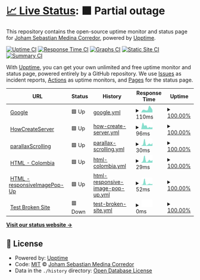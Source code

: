 # [📈 Live Status](https://JohamSMC.github.io/upptime): <!--live status--> **🟧 Partial outage**

This repository contains the open-source uptime monitor and status page for [Joham Sebastian Medina Corredor](https://JohamSMC.github.io/upptime), powered by [Upptime](https://github.com/upptime/upptime).

[![Uptime CI](https://github.com/JohamSMC/upptime/workflows/Uptime%20CI/badge.svg)](https://github.com/JohamSMC/upptime/actions?query=workflow%3A%22Uptime+CI%22)
[![Response Time CI](https://github.com/JohamSMC/upptime/workflows/Response%20Time%20CI/badge.svg)](https://github.com/JohamSMC/upptime/actions?query=workflow%3A%22Response+Time+CI%22)
[![Graphs CI](https://github.com/JohamSMC/upptime/workflows/Graphs%20CI/badge.svg)](https://github.com/JohamSMC/upptime/actions?query=workflow%3A%22Graphs+CI%22)
[![Static Site CI](https://github.com/JohamSMC/upptime/workflows/Static%20Site%20CI/badge.svg)](https://github.com/JohamSMC/upptime/actions?query=workflow%3A%22Static+Site+CI%22)
[![Summary CI](https://github.com/JohamSMC/upptime/workflows/Summary%20CI/badge.svg)](https://github.com/JohamSMC/upptime/actions?query=workflow%3A%22Summary+CI%22)

With [Upptime](https://upptime.js.org), you can get your own unlimited and free uptime monitor and status page, powered entirely by a GitHub repository. We use [Issues](https://github.com/JohamSMC/upptime/issues) as incident reports, [Actions](https://github.com/JohamSMC/upptime/actions) as uptime monitors, and [Pages](https://JohamSMC.github.io/upptime) for the status page.

<!--start: status pages-->
<!-- This summary is generated by Upptime (https://github.com/upptime/upptime) -->
<!-- Do not edit this manually, your changes will be overwritten -->
<!-- prettier-ignore -->
| URL | Status | History | Response Time | Uptime |
| --- | ------ | ------- | ------------- | ------ |
| <img alt="" src="https://icons.duckduckgo.com/ip3/www.google.com.ico" height="13"> [Google](https://www.google.com) | 🟩 Up | [google.yml](https://github.com/JohamSMC/upptime/commits/HEAD/history/google.yml) | <details><summary><img alt="Response time graph" src="./graphs/google/response-time-week.png" height="20"> 110ms</summary><br><a href="https://JohamSMC.github.io/upptime/history/google"><img alt="Response time 110" src="https://img.shields.io/endpoint?url=https%3A%2F%2Fraw.githubusercontent.com%2FJohamSMC%2Fupptime%2FHEAD%2Fapi%2Fgoogle%2Fresponse-time.json"></a><br><a href="https://JohamSMC.github.io/upptime/history/google"><img alt="24-hour response time 80" src="https://img.shields.io/endpoint?url=https%3A%2F%2Fraw.githubusercontent.com%2FJohamSMC%2Fupptime%2FHEAD%2Fapi%2Fgoogle%2Fresponse-time-day.json"></a><br><a href="https://JohamSMC.github.io/upptime/history/google"><img alt="7-day response time 110" src="https://img.shields.io/endpoint?url=https%3A%2F%2Fraw.githubusercontent.com%2FJohamSMC%2Fupptime%2FHEAD%2Fapi%2Fgoogle%2Fresponse-time-week.json"></a><br><a href="https://JohamSMC.github.io/upptime/history/google"><img alt="30-day response time 146" src="https://img.shields.io/endpoint?url=https%3A%2F%2Fraw.githubusercontent.com%2FJohamSMC%2Fupptime%2FHEAD%2Fapi%2Fgoogle%2Fresponse-time-month.json"></a><br><a href="https://JohamSMC.github.io/upptime/history/google"><img alt="1-year response time 112" src="https://img.shields.io/endpoint?url=https%3A%2F%2Fraw.githubusercontent.com%2FJohamSMC%2Fupptime%2FHEAD%2Fapi%2Fgoogle%2Fresponse-time-year.json"></a></details> | <details><summary><a href="https://JohamSMC.github.io/upptime/history/google">100.00%</a></summary><a href="https://JohamSMC.github.io/upptime/history/google"><img alt="All-time uptime 100.00%" src="https://img.shields.io/endpoint?url=https%3A%2F%2Fraw.githubusercontent.com%2FJohamSMC%2Fupptime%2FHEAD%2Fapi%2Fgoogle%2Fuptime.json"></a><br><a href="https://JohamSMC.github.io/upptime/history/google"><img alt="24-hour uptime 100.00%" src="https://img.shields.io/endpoint?url=https%3A%2F%2Fraw.githubusercontent.com%2FJohamSMC%2Fupptime%2FHEAD%2Fapi%2Fgoogle%2Fuptime-day.json"></a><br><a href="https://JohamSMC.github.io/upptime/history/google"><img alt="7-day uptime 100.00%" src="https://img.shields.io/endpoint?url=https%3A%2F%2Fraw.githubusercontent.com%2FJohamSMC%2Fupptime%2FHEAD%2Fapi%2Fgoogle%2Fuptime-week.json"></a><br><a href="https://JohamSMC.github.io/upptime/history/google"><img alt="30-day uptime 99.92%" src="https://img.shields.io/endpoint?url=https%3A%2F%2Fraw.githubusercontent.com%2FJohamSMC%2Fupptime%2FHEAD%2Fapi%2Fgoogle%2Fuptime-month.json"></a><br><a href="https://JohamSMC.github.io/upptime/history/google"><img alt="1-year uptime 99.99%" src="https://img.shields.io/endpoint?url=https%3A%2F%2Fraw.githubusercontent.com%2FJohamSMC%2Fupptime%2FHEAD%2Fapi%2Fgoogle%2Fuptime-year.json"></a></details>
| <img alt="" src="https://icons.duckduckgo.com/ip3/johamsmc.github.io.ico" height="13"> [HowCreateServer](https://johamsmc.github.io/HowCreateServer/) | 🟩 Up | [how-create-server.yml](https://github.com/JohamSMC/upptime/commits/HEAD/history/how-create-server.yml) | <details><summary><img alt="Response time graph" src="./graphs/how-create-server/response-time-week.png" height="20"> 96ms</summary><br><a href="https://JohamSMC.github.io/upptime/history/how-create-server"><img alt="Response time 87" src="https://img.shields.io/endpoint?url=https%3A%2F%2Fraw.githubusercontent.com%2FJohamSMC%2Fupptime%2FHEAD%2Fapi%2Fhow-create-server%2Fresponse-time.json"></a><br><a href="https://JohamSMC.github.io/upptime/history/how-create-server"><img alt="24-hour response time 62" src="https://img.shields.io/endpoint?url=https%3A%2F%2Fraw.githubusercontent.com%2FJohamSMC%2Fupptime%2FHEAD%2Fapi%2Fhow-create-server%2Fresponse-time-day.json"></a><br><a href="https://JohamSMC.github.io/upptime/history/how-create-server"><img alt="7-day response time 96" src="https://img.shields.io/endpoint?url=https%3A%2F%2Fraw.githubusercontent.com%2FJohamSMC%2Fupptime%2FHEAD%2Fapi%2Fhow-create-server%2Fresponse-time-week.json"></a><br><a href="https://JohamSMC.github.io/upptime/history/how-create-server"><img alt="30-day response time 80" src="https://img.shields.io/endpoint?url=https%3A%2F%2Fraw.githubusercontent.com%2FJohamSMC%2Fupptime%2FHEAD%2Fapi%2Fhow-create-server%2Fresponse-time-month.json"></a><br><a href="https://JohamSMC.github.io/upptime/history/how-create-server"><img alt="1-year response time 84" src="https://img.shields.io/endpoint?url=https%3A%2F%2Fraw.githubusercontent.com%2FJohamSMC%2Fupptime%2FHEAD%2Fapi%2Fhow-create-server%2Fresponse-time-year.json"></a></details> | <details><summary><a href="https://JohamSMC.github.io/upptime/history/how-create-server">100.00%</a></summary><a href="https://JohamSMC.github.io/upptime/history/how-create-server"><img alt="All-time uptime 100.00%" src="https://img.shields.io/endpoint?url=https%3A%2F%2Fraw.githubusercontent.com%2FJohamSMC%2Fupptime%2FHEAD%2Fapi%2Fhow-create-server%2Fuptime.json"></a><br><a href="https://JohamSMC.github.io/upptime/history/how-create-server"><img alt="24-hour uptime 100.00%" src="https://img.shields.io/endpoint?url=https%3A%2F%2Fraw.githubusercontent.com%2FJohamSMC%2Fupptime%2FHEAD%2Fapi%2Fhow-create-server%2Fuptime-day.json"></a><br><a href="https://JohamSMC.github.io/upptime/history/how-create-server"><img alt="7-day uptime 100.00%" src="https://img.shields.io/endpoint?url=https%3A%2F%2Fraw.githubusercontent.com%2FJohamSMC%2Fupptime%2FHEAD%2Fapi%2Fhow-create-server%2Fuptime-week.json"></a><br><a href="https://JohamSMC.github.io/upptime/history/how-create-server"><img alt="30-day uptime 100.00%" src="https://img.shields.io/endpoint?url=https%3A%2F%2Fraw.githubusercontent.com%2FJohamSMC%2Fupptime%2FHEAD%2Fapi%2Fhow-create-server%2Fuptime-month.json"></a><br><a href="https://JohamSMC.github.io/upptime/history/how-create-server"><img alt="1-year uptime 100.00%" src="https://img.shields.io/endpoint?url=https%3A%2F%2Fraw.githubusercontent.com%2FJohamSMC%2Fupptime%2FHEAD%2Fapi%2Fhow-create-server%2Fuptime-year.json"></a></details>
| <img alt="" src="https://icons.duckduckgo.com/ip3/johamsmc.github.io.ico" height="13"> [parallaxScrolling](https://johamsmc.github.io/html-parallaxScrolling/) | 🟩 Up | [parallax-scrolling.yml](https://github.com/JohamSMC/upptime/commits/HEAD/history/parallax-scrolling.yml) | <details><summary><img alt="Response time graph" src="./graphs/parallax-scrolling/response-time-week.png" height="20"> 30ms</summary><br><a href="https://JohamSMC.github.io/upptime/history/parallax-scrolling"><img alt="Response time 47" src="https://img.shields.io/endpoint?url=https%3A%2F%2Fraw.githubusercontent.com%2FJohamSMC%2Fupptime%2FHEAD%2Fapi%2Fparallax-scrolling%2Fresponse-time.json"></a><br><a href="https://JohamSMC.github.io/upptime/history/parallax-scrolling"><img alt="24-hour response time 36" src="https://img.shields.io/endpoint?url=https%3A%2F%2Fraw.githubusercontent.com%2FJohamSMC%2Fupptime%2FHEAD%2Fapi%2Fparallax-scrolling%2Fresponse-time-day.json"></a><br><a href="https://JohamSMC.github.io/upptime/history/parallax-scrolling"><img alt="7-day response time 30" src="https://img.shields.io/endpoint?url=https%3A%2F%2Fraw.githubusercontent.com%2FJohamSMC%2Fupptime%2FHEAD%2Fapi%2Fparallax-scrolling%2Fresponse-time-week.json"></a><br><a href="https://JohamSMC.github.io/upptime/history/parallax-scrolling"><img alt="30-day response time 41" src="https://img.shields.io/endpoint?url=https%3A%2F%2Fraw.githubusercontent.com%2FJohamSMC%2Fupptime%2FHEAD%2Fapi%2Fparallax-scrolling%2Fresponse-time-month.json"></a><br><a href="https://JohamSMC.github.io/upptime/history/parallax-scrolling"><img alt="1-year response time 46" src="https://img.shields.io/endpoint?url=https%3A%2F%2Fraw.githubusercontent.com%2FJohamSMC%2Fupptime%2FHEAD%2Fapi%2Fparallax-scrolling%2Fresponse-time-year.json"></a></details> | <details><summary><a href="https://JohamSMC.github.io/upptime/history/parallax-scrolling">100.00%</a></summary><a href="https://JohamSMC.github.io/upptime/history/parallax-scrolling"><img alt="All-time uptime 100.00%" src="https://img.shields.io/endpoint?url=https%3A%2F%2Fraw.githubusercontent.com%2FJohamSMC%2Fupptime%2FHEAD%2Fapi%2Fparallax-scrolling%2Fuptime.json"></a><br><a href="https://JohamSMC.github.io/upptime/history/parallax-scrolling"><img alt="24-hour uptime 100.00%" src="https://img.shields.io/endpoint?url=https%3A%2F%2Fraw.githubusercontent.com%2FJohamSMC%2Fupptime%2FHEAD%2Fapi%2Fparallax-scrolling%2Fuptime-day.json"></a><br><a href="https://JohamSMC.github.io/upptime/history/parallax-scrolling"><img alt="7-day uptime 100.00%" src="https://img.shields.io/endpoint?url=https%3A%2F%2Fraw.githubusercontent.com%2FJohamSMC%2Fupptime%2FHEAD%2Fapi%2Fparallax-scrolling%2Fuptime-week.json"></a><br><a href="https://JohamSMC.github.io/upptime/history/parallax-scrolling"><img alt="30-day uptime 100.00%" src="https://img.shields.io/endpoint?url=https%3A%2F%2Fraw.githubusercontent.com%2FJohamSMC%2Fupptime%2FHEAD%2Fapi%2Fparallax-scrolling%2Fuptime-month.json"></a><br><a href="https://JohamSMC.github.io/upptime/history/parallax-scrolling"><img alt="1-year uptime 100.00%" src="https://img.shields.io/endpoint?url=https%3A%2F%2Fraw.githubusercontent.com%2FJohamSMC%2Fupptime%2FHEAD%2Fapi%2Fparallax-scrolling%2Fuptime-year.json"></a></details>
| <img alt="" src="https://icons.duckduckgo.com/ip3/johamsmc.github.io.ico" height="13"> [HTML - Colombia](https://johamsmc.github.io/html-colombia/index.html) | 🟩 Up | [html-colombia.yml](https://github.com/JohamSMC/upptime/commits/HEAD/history/html-colombia.yml) | <details><summary><img alt="Response time graph" src="./graphs/html-colombia/response-time-week.png" height="20"> 29ms</summary><br><a href="https://JohamSMC.github.io/upptime/history/html-colombia"><img alt="Response time 44" src="https://img.shields.io/endpoint?url=https%3A%2F%2Fraw.githubusercontent.com%2FJohamSMC%2Fupptime%2FHEAD%2Fapi%2Fhtml-colombia%2Fresponse-time.json"></a><br><a href="https://JohamSMC.github.io/upptime/history/html-colombia"><img alt="24-hour response time 30" src="https://img.shields.io/endpoint?url=https%3A%2F%2Fraw.githubusercontent.com%2FJohamSMC%2Fupptime%2FHEAD%2Fapi%2Fhtml-colombia%2Fresponse-time-day.json"></a><br><a href="https://JohamSMC.github.io/upptime/history/html-colombia"><img alt="7-day response time 29" src="https://img.shields.io/endpoint?url=https%3A%2F%2Fraw.githubusercontent.com%2FJohamSMC%2Fupptime%2FHEAD%2Fapi%2Fhtml-colombia%2Fresponse-time-week.json"></a><br><a href="https://JohamSMC.github.io/upptime/history/html-colombia"><img alt="30-day response time 41" src="https://img.shields.io/endpoint?url=https%3A%2F%2Fraw.githubusercontent.com%2FJohamSMC%2Fupptime%2FHEAD%2Fapi%2Fhtml-colombia%2Fresponse-time-month.json"></a><br><a href="https://JohamSMC.github.io/upptime/history/html-colombia"><img alt="1-year response time 43" src="https://img.shields.io/endpoint?url=https%3A%2F%2Fraw.githubusercontent.com%2FJohamSMC%2Fupptime%2FHEAD%2Fapi%2Fhtml-colombia%2Fresponse-time-year.json"></a></details> | <details><summary><a href="https://JohamSMC.github.io/upptime/history/html-colombia">100.00%</a></summary><a href="https://JohamSMC.github.io/upptime/history/html-colombia"><img alt="All-time uptime 100.00%" src="https://img.shields.io/endpoint?url=https%3A%2F%2Fraw.githubusercontent.com%2FJohamSMC%2Fupptime%2FHEAD%2Fapi%2Fhtml-colombia%2Fuptime.json"></a><br><a href="https://JohamSMC.github.io/upptime/history/html-colombia"><img alt="24-hour uptime 100.00%" src="https://img.shields.io/endpoint?url=https%3A%2F%2Fraw.githubusercontent.com%2FJohamSMC%2Fupptime%2FHEAD%2Fapi%2Fhtml-colombia%2Fuptime-day.json"></a><br><a href="https://JohamSMC.github.io/upptime/history/html-colombia"><img alt="7-day uptime 100.00%" src="https://img.shields.io/endpoint?url=https%3A%2F%2Fraw.githubusercontent.com%2FJohamSMC%2Fupptime%2FHEAD%2Fapi%2Fhtml-colombia%2Fuptime-week.json"></a><br><a href="https://JohamSMC.github.io/upptime/history/html-colombia"><img alt="30-day uptime 100.00%" src="https://img.shields.io/endpoint?url=https%3A%2F%2Fraw.githubusercontent.com%2FJohamSMC%2Fupptime%2FHEAD%2Fapi%2Fhtml-colombia%2Fuptime-month.json"></a><br><a href="https://JohamSMC.github.io/upptime/history/html-colombia"><img alt="1-year uptime 100.00%" src="https://img.shields.io/endpoint?url=https%3A%2F%2Fraw.githubusercontent.com%2FJohamSMC%2Fupptime%2FHEAD%2Fapi%2Fhtml-colombia%2Fuptime-year.json"></a></details>
| <img alt="" src="https://icons.duckduckgo.com/ip3/johamsmc.github.io.ico" height="13"> [HTML - responsiveImagePop-Up](https://johamsmc.github.io/responsiveImagePop-Up) | 🟩 Up | [html-responsive-image-pop-up.yml](https://github.com/JohamSMC/upptime/commits/HEAD/history/html-responsive-image-pop-up.yml) | <details><summary><img alt="Response time graph" src="./graphs/html-responsive-image-pop-up/response-time-week.png" height="20"> 52ms</summary><br><a href="https://JohamSMC.github.io/upptime/history/html-responsive-image-pop-up"><img alt="Response time 71" src="https://img.shields.io/endpoint?url=https%3A%2F%2Fraw.githubusercontent.com%2FJohamSMC%2Fupptime%2FHEAD%2Fapi%2Fhtml-responsive-image-pop-up%2Fresponse-time.json"></a><br><a href="https://JohamSMC.github.io/upptime/history/html-responsive-image-pop-up"><img alt="24-hour response time 33" src="https://img.shields.io/endpoint?url=https%3A%2F%2Fraw.githubusercontent.com%2FJohamSMC%2Fupptime%2FHEAD%2Fapi%2Fhtml-responsive-image-pop-up%2Fresponse-time-day.json"></a><br><a href="https://JohamSMC.github.io/upptime/history/html-responsive-image-pop-up"><img alt="7-day response time 52" src="https://img.shields.io/endpoint?url=https%3A%2F%2Fraw.githubusercontent.com%2FJohamSMC%2Fupptime%2FHEAD%2Fapi%2Fhtml-responsive-image-pop-up%2Fresponse-time-week.json"></a><br><a href="https://JohamSMC.github.io/upptime/history/html-responsive-image-pop-up"><img alt="30-day response time 69" src="https://img.shields.io/endpoint?url=https%3A%2F%2Fraw.githubusercontent.com%2FJohamSMC%2Fupptime%2FHEAD%2Fapi%2Fhtml-responsive-image-pop-up%2Fresponse-time-month.json"></a><br><a href="https://JohamSMC.github.io/upptime/history/html-responsive-image-pop-up"><img alt="1-year response time 71" src="https://img.shields.io/endpoint?url=https%3A%2F%2Fraw.githubusercontent.com%2FJohamSMC%2Fupptime%2FHEAD%2Fapi%2Fhtml-responsive-image-pop-up%2Fresponse-time-year.json"></a></details> | <details><summary><a href="https://JohamSMC.github.io/upptime/history/html-responsive-image-pop-up">100.00%</a></summary><a href="https://JohamSMC.github.io/upptime/history/html-responsive-image-pop-up"><img alt="All-time uptime 100.00%" src="https://img.shields.io/endpoint?url=https%3A%2F%2Fraw.githubusercontent.com%2FJohamSMC%2Fupptime%2FHEAD%2Fapi%2Fhtml-responsive-image-pop-up%2Fuptime.json"></a><br><a href="https://JohamSMC.github.io/upptime/history/html-responsive-image-pop-up"><img alt="24-hour uptime 100.00%" src="https://img.shields.io/endpoint?url=https%3A%2F%2Fraw.githubusercontent.com%2FJohamSMC%2Fupptime%2FHEAD%2Fapi%2Fhtml-responsive-image-pop-up%2Fuptime-day.json"></a><br><a href="https://JohamSMC.github.io/upptime/history/html-responsive-image-pop-up"><img alt="7-day uptime 100.00%" src="https://img.shields.io/endpoint?url=https%3A%2F%2Fraw.githubusercontent.com%2FJohamSMC%2Fupptime%2FHEAD%2Fapi%2Fhtml-responsive-image-pop-up%2Fuptime-week.json"></a><br><a href="https://JohamSMC.github.io/upptime/history/html-responsive-image-pop-up"><img alt="30-day uptime 100.00%" src="https://img.shields.io/endpoint?url=https%3A%2F%2Fraw.githubusercontent.com%2FJohamSMC%2Fupptime%2FHEAD%2Fapi%2Fhtml-responsive-image-pop-up%2Fuptime-month.json"></a><br><a href="https://JohamSMC.github.io/upptime/history/html-responsive-image-pop-up"><img alt="1-year uptime 100.00%" src="https://img.shields.io/endpoint?url=https%3A%2F%2Fraw.githubusercontent.com%2FJohamSMC%2Fupptime%2FHEAD%2Fapi%2Fhtml-responsive-image-pop-up%2Fuptime-year.json"></a></details>
| <img alt="" src="https://icons.duckduckgo.com/ip3/thissitedoesnotexist.koj.co.ico" height="13"> [Test Broken Site](https://thissitedoesnotexist.koj.co) | 🟥 Down | [test-broken-site.yml](https://github.com/JohamSMC/upptime/commits/HEAD/history/test-broken-site.yml) | <details><summary><img alt="Response time graph" src="./graphs/test-broken-site/response-time-week.png" height="20"> 0ms</summary><br><a href="https://JohamSMC.github.io/upptime/history/test-broken-site"><img alt="Response time 0" src="https://img.shields.io/endpoint?url=https%3A%2F%2Fraw.githubusercontent.com%2FJohamSMC%2Fupptime%2FHEAD%2Fapi%2Ftest-broken-site%2Fresponse-time.json"></a><br><a href="https://JohamSMC.github.io/upptime/history/test-broken-site"><img alt="24-hour response time 0" src="https://img.shields.io/endpoint?url=https%3A%2F%2Fraw.githubusercontent.com%2FJohamSMC%2Fupptime%2FHEAD%2Fapi%2Ftest-broken-site%2Fresponse-time-day.json"></a><br><a href="https://JohamSMC.github.io/upptime/history/test-broken-site"><img alt="7-day response time 0" src="https://img.shields.io/endpoint?url=https%3A%2F%2Fraw.githubusercontent.com%2FJohamSMC%2Fupptime%2FHEAD%2Fapi%2Ftest-broken-site%2Fresponse-time-week.json"></a><br><a href="https://JohamSMC.github.io/upptime/history/test-broken-site"><img alt="30-day response time 0" src="https://img.shields.io/endpoint?url=https%3A%2F%2Fraw.githubusercontent.com%2FJohamSMC%2Fupptime%2FHEAD%2Fapi%2Ftest-broken-site%2Fresponse-time-month.json"></a><br><a href="https://JohamSMC.github.io/upptime/history/test-broken-site"><img alt="1-year response time 0" src="https://img.shields.io/endpoint?url=https%3A%2F%2Fraw.githubusercontent.com%2FJohamSMC%2Fupptime%2FHEAD%2Fapi%2Ftest-broken-site%2Fresponse-time-year.json"></a></details> | <details><summary><a href="https://JohamSMC.github.io/upptime/history/test-broken-site">100.00%</a></summary><a href="https://JohamSMC.github.io/upptime/history/test-broken-site"><img alt="All-time uptime 100.00%" src="https://img.shields.io/endpoint?url=https%3A%2F%2Fraw.githubusercontent.com%2FJohamSMC%2Fupptime%2FHEAD%2Fapi%2Ftest-broken-site%2Fuptime.json"></a><br><a href="https://JohamSMC.github.io/upptime/history/test-broken-site"><img alt="24-hour uptime 100.00%" src="https://img.shields.io/endpoint?url=https%3A%2F%2Fraw.githubusercontent.com%2FJohamSMC%2Fupptime%2FHEAD%2Fapi%2Ftest-broken-site%2Fuptime-day.json"></a><br><a href="https://JohamSMC.github.io/upptime/history/test-broken-site"><img alt="7-day uptime 100.00%" src="https://img.shields.io/endpoint?url=https%3A%2F%2Fraw.githubusercontent.com%2FJohamSMC%2Fupptime%2FHEAD%2Fapi%2Ftest-broken-site%2Fuptime-week.json"></a><br><a href="https://JohamSMC.github.io/upptime/history/test-broken-site"><img alt="30-day uptime 100.00%" src="https://img.shields.io/endpoint?url=https%3A%2F%2Fraw.githubusercontent.com%2FJohamSMC%2Fupptime%2FHEAD%2Fapi%2Ftest-broken-site%2Fuptime-month.json"></a><br><a href="https://JohamSMC.github.io/upptime/history/test-broken-site"><img alt="1-year uptime 100.00%" src="https://img.shields.io/endpoint?url=https%3A%2F%2Fraw.githubusercontent.com%2FJohamSMC%2Fupptime%2FHEAD%2Fapi%2Ftest-broken-site%2Fuptime-year.json"></a></details>

<!--end: status pages-->

[**Visit our status website →**](https://JohamSMC.github.io/upptime)

## 📄 License

- Powered by: [Upptime](https://github.com/upptime/upptime)
- Code: [MIT](./LICENSE) © [Joham Sebastian Medina Corredor](https://JohamSMC.github.io/upptime)
- Data in the `./history` directory: [Open Database License](https://opendatacommons.org/licenses/odbl/1-0/)
